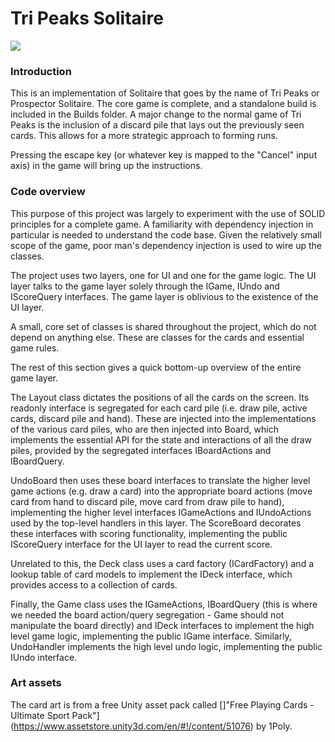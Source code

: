# Tri Peaks Solitaire

![](http://i.imgur.com/rH4nRbg.jpg)

### Introduction

This is an implementation of Solitaire that goes by the name of Tri Peaks or Prospector Solitaire. The core game is complete, and a standalone build is included in the Builds folder. A major change to the normal game of Tri Peaks is the inclusion of a discard pile that lays out the previously seen cards. This allows for a more strategic approach to forming runs. 

Pressing the escape key (or whatever key is mapped to the "Cancel" input axis) in the game will bring up the instructions.

### Code overview

This purpose of this project was largely to experiment with the use of SOLID principles for a complete game. A familiarity with dependency injection in particular is needed to understand the code base. Given the relatively small scope of the game, poor man's dependency injection is used to wire up the classes. 

The project uses two layers, one for UI and one for the game logic. The UI layer talks to the game layer solely through the IGame, IUndo and IScoreQuery interfaces. The game layer is oblivious to the existence of the UI layer.

A small, core set of classes is shared throughout the project, which do not depend on anything else. These are classes for the cards and essential game rules. 

The rest of this section gives a quick bottom-up overview of the entire game layer.

The Layout class dictates the positions of all the cards on the screen. Its readonly interface is segregated for each card pile (i.e. draw pile, active cards, discard pile and hand). These are injected into the implementations of the various card piles, who are then injected into Board, which implements the essential API for the state and interactions of all the draw piles, provided by the segregated interfaces IBoardActions and IBoardQuery. 

UndoBoard then uses these board interfaces to translate the higher level game actions (e.g. draw a card) into the appropriate board actions (move card from hand to discard pile, move card from draw pile to hand), implementing the higher level interfaces IGameActions and IUndoActions used by the top-level handlers in this layer. The ScoreBoard decorates these interfaces with scoring functionality, implementing the public IScoreQuery interface for the UI layer to read the current score.

Unrelated to this, the Deck class uses a card factory (ICardFactory) and a lookup table of card models to implement the IDeck interface, which provides access to a collection of cards.

Finally, the Game class uses the IGameActions, IBoardQuery (this is where we needed the board action/query segregation - Game should not manipulate the board directly) and IDeck interfaces to implement the high level game logic, implementing the public IGame interface. Similarly, UndoHandler implements the high level undo logic, implementing the public IUndo interface.

### Art assets

The card art is from a free Unity asset pack called []"Free Playing Cards - Ultimate Sport Pack"](https://www.assetstore.unity3d.com/en/#!/content/51076) by 1Poly. 